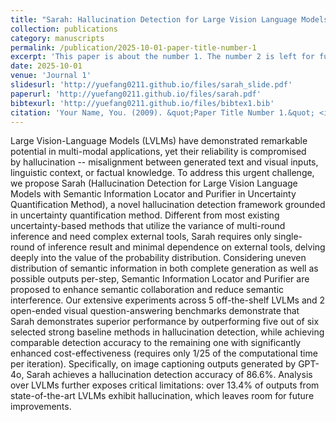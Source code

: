 ```yaml
---
title: "Sarah: Hallucination Detection for Large Vision Language Models with Semantic Information Locator and Purifier in Uncertainty Quantification Method"
collection: publications
category: manuscripts
permalink: /publication/2025-10-01-paper-title-number-1
excerpt: 'This paper is about the number 1. The number 2 is left for future work.'
date: 2025-10-01
venue: 'Journal 1'
slidesurl: 'http://yuefang0211.github.io/files/sarah_slide.pdf'
paperurl: 'http://yuefang0211.github.io/files/sarah.pdf'
bibtexurl: 'http://yuefang0211.github.io/files/bibtex1.bib'
citation: 'Your Name, You. (2009). &quot;Paper Title Number 1.&quot; <i>Journal 1</i>. 1(1).'
---
```

Large Vision-Language Models (LVLMs) have demonstrated remarkable potential in multi-modal applications, yet their reliability is compromised by hallucination -- misalignment between generated text and visual inputs, linguistic context, or factual knowledge. To address this urgent challenge, we propose Sarah (Hallucination Detection for Large Vision Language Models with Semantic Information Locator and Purifier in Uncertainty Quantification Method), a novel hallucination detection framework grounded in uncertainty quantification method. Different from most existing uncertainty-based methods that utilize the variance of multi-round inference and need complex external tools, Sarah requires only single-round of inference result and minimal dependence on external tools, delving deeply into the value of the probability distribution. Considering uneven distribution of semantic information in both complete generation as well as possible outputs per-step, Semantic Information Locator and Purifier are proposed to enhance semantic collaboration and reduce semantic interference. Our extensive experiments across 5 off-the-shelf LVLMs and 2 open-ended visual question-answering benchmarks demonstrate that Sarah demonstrates superior performance by outperforming five out of six selected strong baseline methods in hallucination detection, while achieving comparable detection accuracy to the remaining one with significantly enhanced cost-effectiveness (requires only 1/25 of the computational time per iteration). Specifically, on image captioning outputs generated by GPT-4o, Sarah achieves a hallucination detection accuracy of 86.6\%. Analysis over LVLMs further exposes critical limitations: over 13.4\% of outputs from state-of-the-art LVLMs exhibit hallucination, which leaves room for future improvements. 
